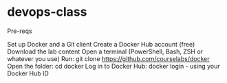 # devops-class
Pre-reqs

Set up Docker and a Git client
Create a Docker Hub account (free)
Download the lab content
Open a terminal (PowerShell, Bash, ZSH or whatever you use)
Run: git clone https://github.com/courselabs/docker
Open the folder: cd docker
Log in to Docker Hub:
docker login - using your Docker Hub ID
